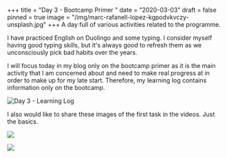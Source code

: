 +++
title = "Day 3 - Bootcamp Primer "
date = "2020-03-03"
draft = false
pinned = true
image = "/img/marc-rafanell-lopez-kgpodvkvczy-unsplash.jpg"
+++
A day full of various activities related to the programme. 

I have practiced English on Duolingo and some typing. I consider myself having good typing skills,  but it's always good to refresh them as we unconsciously pick bad habits over the years. 

I will focus today in my blog only on the bootcamp primer as it is the main activity that I am concerned about and need to make real progress at in order to make up for my late start. Therefore, my learning log contains information only on the bootcamp. 

![](/img/day-3_bootcamp-primer.png "Day 3 - Learning Log")

I also would like to share these images of the first task in the videos. Just the basics. 

![](/img/screenshot-2020-03-02-at-22.15.11.png)

![](/img/screenshot-2020-03-02-at-22.15.24.png)
